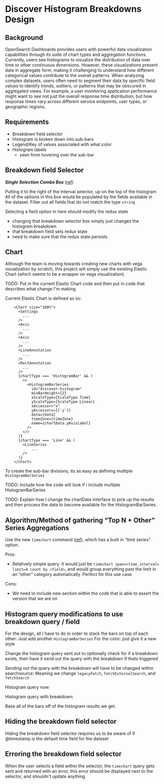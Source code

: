 # Discover Histogram Breakdowns Design

## Background

OpenSearch Dashboards provides users with powerful data visualization capabilities through its suite of chart types and aggregation functions. Currently, users see histograms to visualize the distribution of data over time or other continuous dimensions. However, these visualizations present data in aggregate form, making it challenging to understand how different categorical values contribute to the overall patterns.
When analyzing complex datasets, users often need to segment their data by specific field values to identify trends, outliers, or patterns that may be obscured in aggregated views. For example, a user monitoring application performance might want to see not just the overall response time distribution, but how response times vary across different service endpoints, user types, or geographic regions.

## Requirements

- Breakdown field selector
- Histogram is broken down into sub-bars
- Legend/Key of values associated with what color
- Histogram labels
  - seen from hovering over the sub-bar

## Breakdown field Selector

_**Single Selection Combo Box**_ ([ref](https://oui.opensearch.org/1.21/#/forms/combo-box#single-selection))

Putting it to the right of the Interval selector, up on the top of the histogram
All of the options in this box would be populated by the fields available in the dataset.
Filter out all fields that do not match the type `string`

Selecting a field option in here should modify the redux state

- changing that breakdown selector box simply just changes the histogram breakdown
- that breakdown field sets redux state
- need to make sure that the redux state persists

## Chart

Although the team is moving towards creating new charts with vega visualization by scratch, this project will simply use the existing Elastic Chart (which seems to be a wrapper on vega visualization).

TODO: Put in the current Elastic Chart code and then put in code that describes what change I'm making

Current Elastic Chart is defined as so:

```
    <Chart size="100%">
      <Settings
        ...
      />
      <Axis
        ...
      />
      <Axis
        ...
      />
      <LineAnnotation
        ...
      />
      <RectAnnotation
        ...
      />
      {chartType === 'HistogramBar' && (
        <>
          <HistogramBarSeries
            id="discover-histogram"
            minBarHeight={2}
            xScaleType={ScaleType.Time}
            yScaleType={ScaleType.Linear}
            xAccessor="x"
            yAccessors={['y']}
            data={data}
            timeZone={timeZone}
            name={chartData.yAxisLabel}
          />
        </>
      )}
      {chartType === 'Line' && (
        <LineSeries
            ...
        />
      )}
    </Chart>
```

To create the sub-bar divisions, its as easy as defining multiple `HistogramBarSeries`

TODO: Include how the code will look if i include multiple HistogramBarSeries

TODO: Explain how I change the chartData interface to pick up the results and then process the data to become available for the HistogramBarSeries.

## Algorithm/Method of gathering “Top N + Other” Series Aggregations

Use the new `timechart` command ([ref](https://github.com/opensearch-project/sql/blob/main/docs/user/ppl/cmd/timechart.rst)), which has a built in “limit series” option.

Pros:

- Relatively simple query. It would just be `timechart span=<time_interval> limit=4 count by <field>`, and would group everything past the limit in an “other” category automatically. Perfect for this use case

Cons:

- We need to include new section within the code that is able to assert the version that we are on

## Histogram query modifications to use breakdown query / field

For the design, all I have to do in order to stack the bars on top of each other:
Just add another `HistogramBarSeries`
For the color: just give it a new style

Change the histogram query sent out to optionally check for if a breakdown exists, then have it send out the query with the breakdown if thats triggered

Sending out the query with the breakdown will have to be changed within searchsource:
Meaning we change `legacyFetch`, `fetchExternalSearch`, and `fetchSearch`

Histogram query now:

Histogram query with breakdown:

Base all of the bars off of the histogram results we get.

## Hiding the breakdown field selector

Hiding the breakdown field selector requires us to be aware of if @timestamp is the default time field for the dataset

## Erroring the breakdown field selector

When the user selects a field within the selector, the `timechart` query gets sent and returned with an error, this error should be displayed next to the selector, and shouldn't update anything
